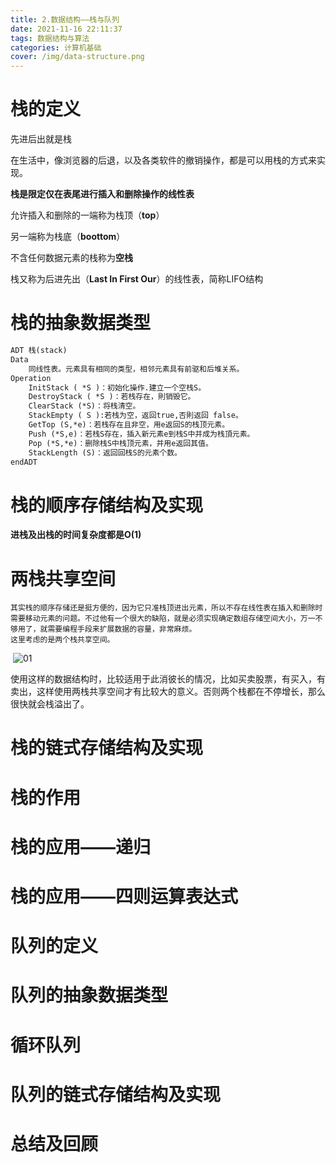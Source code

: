 ```yaml
---
title: 2.数据结构——栈与队列
date: 2021-11-16 22:11:37
tags: 数据结构与算法
categories: 计算机基础
cover: /img/data-structure.png
---
```


# 栈的定义 

先进后出就是栈

在生活中，像浏览器的后退，以及各类软件的撤销操作，都是可以用栈的方式来实现。

**栈是限定仅在表尾进行插入和删除操作的线性表**

允许插入和删除的一端称为栈顶（**top**）

另一端称为栈底（**boottom**）

不含任何数据元素的栈称为**空栈**

栈又称为后进先出（**Last In First Our**）的线性表，简称LIFO结构

# 栈的抽象数据类型

```tex
ADT 栈(stack)
Data
	同线性表。元素具有相同的类型，相邻元素具有前驱和后堆关系。
Operation
	InitStack ( *S )：初始化操作.建立一个空栈S。
	DestroyStack ( *S )：若栈存在，則销毁它。
	ClearStack (*S)：将栈清空。
	StackEmpty ( S ):若栈为空，返回true,否則返回 false。
	GetTop (S,*e)：若栈存在且非空，用e返回S的栈顶元素。
	Push (*S,e)：若栈S存在，插入新元素e到栈S中并成为栈頂元素。
	Pop (*S,*e)：删除栈S中栈顶元素，并用e返回其值。
	StackLength (S)：返回回栈S的元素个数。
endADT
```

# 栈的顺序存储结构及实现

**进栈及出栈的时间复杂度都是O(1)**

# 两栈共享空间

```
其实栈的顺序存储还是挺方便的，因为它只准栈顶进出元素，所以不存在线性表在插入和删除时需要移动元素的问题。不过他有一个很大的缺陷，就是必须实现确定数组存储空间大小，万一不够用了，就需要编程手段来扩展数据的容量，非常麻烦。
这里考虑的是两个栈共享空间。
```

​     ![01](/img/computer_basics/DataStructure/StacksAndQueues/01.png) 

使用这样的数据结构时，比较适用于此消彼长的情况，比如买卖股票，有买入，有卖出，这样使用两栈共享空间才有比较大的意义。否则两个栈都在不停增长，那么很快就会栈溢出了。          

# 栈的链式存储结构及实现

# 栈的作用

# 栈的应用——递归

# 栈的应用——四则运算表达式

# 队列的定义

# 队列的抽象数据类型

# 循环队列

# 队列的链式存储结构及实现

# 总结及回顾

